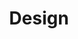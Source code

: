 ---
title: Design
#description: A description of this category
image:

# Badge style
style:
    background: "#2a9d8f"
    color: "#fff"
---